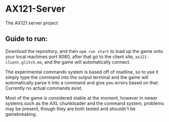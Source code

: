 # AX121-Server
The AX121 server project

## Guide to run:
Download the repository, and then `npm run start` to load up the
game onto your local machines port 8080, after that go to the client
site, `ax121-client.glitch.me`, and the game will automatically connect.

The experimental commands system is based off of readline, so to use it
simply type the command into the output terminal and the game will automatically
parse it into a command and give you errors based on that. Currently no actual
commands exist.

Most of the game is considered stable at the moment, however in newer systems such as
the AXL chunkloader and the command system, problems may be present, though
they are both tested and shouldn't be gamebreaking.
